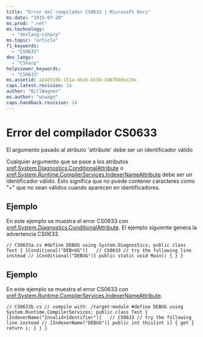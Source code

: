 ```yaml
---
title: "Error del compilador CS0633 | Microsoft Docs"
ms.date: "2015-07-20"
ms.prod: ".net"
ms.technology: 
  - "devlang-csharp"
ms.topic: "article"
f1_keywords: 
  - "CS0633"
dev_langs: 
  - "CSharp"
helpviewer_keywords: 
  - "CS0633"
ms.assetid: a24d310b-151a-45eb-b150-3407940ec24c
caps.latest.revision: 14
author: "BillWagner"
ms.author: "wiwagn"
caps.handback.revision: 14
---
```

# Error del compilador CS0633
El argumento pasado al atributo 'attribute' debe ser un identificador válido  
  
 Cualquier argumento que se pase a los atributos <xref:System.Diagnostics.ConditionalAttribute> o <xref:System.Runtime.CompilerServices.IndexerNameAttribute> debe ser un identificador válido. Esto significa que no puede contener caracteres como "\+" que no sean válidos cuando aparecen en identificadores.  
  
## Ejemplo  
 En este ejemplo se muestra el error CS0633 con <xref:System.Diagnostics.ConditionalAttribute>. El ejemplo siguiente genera la advertencia CS0633.  
  
```  
// CS0633a.cs #define DEBUG using System.Diagnostics; public class Test { [Conditional("DEB+UG")]   // CS0633 // try the following line instead // [Conditional("DEBUG")] public static void Main() { } }  
```  
  
## Ejemplo  
 En este ejemplo se muestra el error CS0633 con <xref:System.Runtime.CompilerServices.IndexerNameAttribute>.  
  
```  
// CS0633b.cs // compile with: /target:module #define DEBUG using System.Runtime.CompilerServices; public class Test { [IndexerName("Invalid+Identifier")]   // CS0633 // try the following line instead // [IndexerName("DEBUG")] public int this[int i] { get { return i; } } }  
  
```
